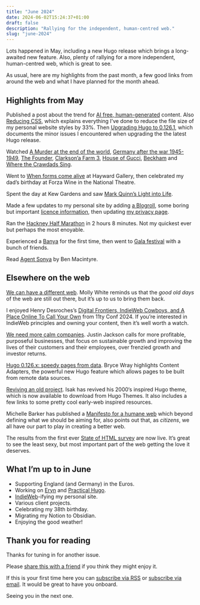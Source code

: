 ```yaml
---
title: "June 2024"
date: 2024-06-02T15:24:37+01:00
draft: false
description: "Rallying for the independent, human-centred web."
slug: "june-2024"
---
```


Lots happened in May, including a new Hugo release which brings a long-awaited new feature. Also, plenty of rallying for a more independent, human-centred web, which is great to see.

As usual, here are my highlights from the past month, a few good links from around the web and what I have planned for the month ahead.

## Highlights from May

Published a post about the trend for [AI free, human-generated](https://harrycresswell.com/writing/ai-free/) content. Also [Reducing CSS](https://harrycresswell.com/writing/reducing-css/), which explains everything I’ve done to reduce the file size of my personal website styles by 33%. Then [Upgrading Hugo to 0.126.1](https://harrycresswell.com/writing/upgrading-hugo-warnings-breaking-changes/), which documents the minor issues I encountered when upgrading the the latest Hugo release.

Watched [A Murder at the end of the world](https://www.imdb.com/title/tt15227418/), [Germany after the war 1945-1949](https://www.youtube.com/watch?v=YcflnToTaWI&t=10s), [The Founder](https://www.imdb.com/title/tt4276820/), [Clarkson’a Farm 3](https://www.imdb.com/title/tt10541088/?ref_=ttep_ov_i), [House of Gucci](https://www.imdb.com/title/tt11214590/?ref_=fn_al_tt_1), [Beckham](https://www.imdb.com/title/tt14524712/) and [Where the Crawdads Sing](https://www.imdb.com/title/tt9411972/).

Went to [When forms come alive](https://www.southbankcentre.co.uk/whats-on/art-exhibitions/when-forms-come-alive) at Hayward Gallery, then celebrated my dad’s birthday at Forza Wine in the National Theatre.

Spent the day at Kew Gardens and saw [Mark Quinn’s Light into Life](https://www.kew.org/kew-gardens/whats-on/marc-quinn). 

Made a few updates to my personal site by adding [a Blogroll](https://harrycresswell.com/blogroll/), some boring but important [licence information](https://harrycresswell.com/license/), then updating [my privacy page](https://harrycresswell.com/privacy/). 

Ran the [Hackney Half Marathon](https://www.hackneymoves.com/) in 2 hours 8 minutes. Not my quickest ever but perhaps the most enoyable.

Experienced a [Banya](https://banyalondon.co.uk/) for the first time, then went to [Gala festival](https://thisisgala.co.uk/) with a bunch of friends.

Read [Agent Sonya](https://www.goodreads.com/book/show/52578861-agent-sonya) by Ben Macintyre.

## Elsewhere on the web

[We can have a different web](https://www.citationneeded.news/we-can-have-a-different-web/). Molly White reminds us that the *good old days* of the web are still out there, but it’s up to us to bring them back.

I enjoyed Henry Desroches’s [Digital Frontiers, IndieWeb Cowboys, and A Place Online To Call Your Own](https://conf.11ty.dev/2024/digital-frontiers-indieweb-cowboys-and-a-place-online-to-call-your-own/) from 11ty Conf 2024. If you’re interested in IndieWeb principles and owning your content, then it’s well worth a watch.

[We need more calm companies](https://justinjackson.ca/calm-company). Justin Jackson calls for more profitable, purposeful businesses, that focus on sustainable growth and improving the lives of their customers and their employees, over frenzied growth and investor returns.

[Hugo 0.126.x: speedy pages from data](https://www.brycewray.com/posts/2024/05/hugo-0-126-x-speedy-pages-data/). Bryce Wray highlights Content Adapters, the powerful new Hugo feature which allows pages to be built from remote data sources.

[Reviving an old project](https://blog.isak.me/reviving-an-old-project/). Isak has revived his 2000‘s inspired Hugo theme, which is now available to download from Hugo Themes. It also includes a few links to some pretty cool early-web inspired resources.

Michelle Barker has published a [Manifesto for a humane web](https://humanewebmanifesto.com/) which beyond defining what we should be aiming for, also points out that, as *citizens*, we all have our part to play in creating a better web. 

The results from the first ever [State of HTML survey](https://2023.stateofhtml.com/en-US) are now live. It’s great to see the least sexy, but most important part of the web getting the love it deserves. 

## What I’m up to in June

- Supporting England (and Germany) in the Euros.
- Working on [Eryn](https://studioeryn.com/) and [Practical Hugo](https://practicalhugo.com/).
- [IndieWeb](https://indieweb.org/)-ifying my personal site.
- Various client projects.
- Celebrating my 38th birthday.
- Migrating my Notion to Obsidian.
- Enjoying the good weather!

## Thank you for reading

Thanks for tuning in for another issue.

Please [share this with a friend](https://harrycresswell.com/newsletter/june-2024) if you think they might enjoy it.

If this is your first time here you can [subscribe via RSS](https://harrycresswell.com/feeds/) or [subscribe via email](https://harrycresswell.us14.list-manage.com/subscribe/post?u=4e8fba8d0ab4a857159c0104e&id=d6ad2b65ca). It would be great to have you onboard.

Seeing you in the next one.
